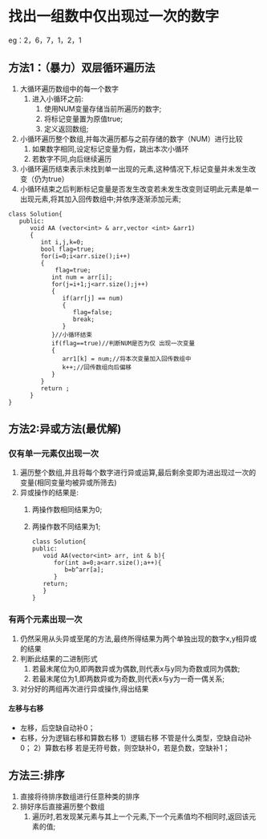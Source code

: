 # 找出一组数中仅出现过一次的数字
eg：2，6，7，1，2，1
## 方法1：（暴力）双层循环遍历法
1. 大循环遍历数组中的每一个数字
	1. 进入小循环之前:
		1. 使用NUM变量存储当前所遍历的数字;
		2. 将标记变量置为原值true;
		3. 定义返回数组;
2. 小循环遍历整个数组,并每次遍历都与之前存储的数字（NUM）进行比较
   1. 如果数字相同,设定标记变量为假，跳出本次小循环
   2. 若数字不同,向后继续遍历
3. 小循环遍历结束表示未找到单一出现的元素,这种情况下,标记变量并未发生改变（仍为true）
4. 小循环结束之后判断标记变量是否发生改变若未发生改变则证明此元素是单一出现元素,将其加入回传数组中;并依序逐渐添加元素;

```
class Solution{
   public:
      void AA (vector<int> & arr,vector <int> &arr1)
      {
         int i,j,k=0;
         bool flag=true;
         for(i=0;i<arr.size();i++)
         {
	         flag=true;
            int num = arr[i];
            for(j=i+1;j<arr.size();j++)
            {
               if(arr[j] == num)
               {
                  flag=false;
                  break;
               }
            }//小循环结束
            if(flag==true)//判断NUM是否为仅 出现一次变量
            {
               arr1[k] = num;//将本次变量加入回传数组中
               k++;//回传数组向后偏移
            }
         }
         return ;
      }
}
```

## 方法2:异或方法(最优解)
### 仅有单一元素仅出现一次
1. 遍历整个数组,并且将每个数字进行异或运算,最后剩余变即为进出现过一次的变量(相同变量均被异或所筛去)
2. 异或操作的结果是:
	1. 两操作数相同结果为0;
	
   2. 两操作数不同结果为1;
   
         ```
         class Solution{
         public:
            void AA(vector<int> arr, int & b){
               for(int a=0;a<arr.size();a++){
                  b=b^arr[a];
               }
            return;
            }
         }
         ```
### 有两个元素出现一次
1. 仍然采用从头异或至尾的方法,最终所得结果为两个单独出现的数字x,y相异或的结果
2. 判断此结果的二进制形式
   1. 若最末尾位为0,即两数异或为偶数,则代表x与y同为奇数或同为偶数;
   2. 若最末尾位为1,即两数异或为奇数,则代表x与y为一奇一偶关系;
3. 对分好的两组再次进行异或操作,得出结果
#### 左移与右移
- 左移，后空缺自动补0；
- 右移，分为逻辑右移和算数右移
1）逻辑右移 不管是什么类型，空缺自动补0；
2）算数右移 若是无符号数，则空缺补0，若是负数，空缺补1；

## 方法三:排序

1. 直接将待排序数组进行任意种类的排序
2. 排好序后直接遍历整个数组
   1. 遍历时,若发现某元素与其上一个元素,下一个元素值均不相同时,返回该元素的值;